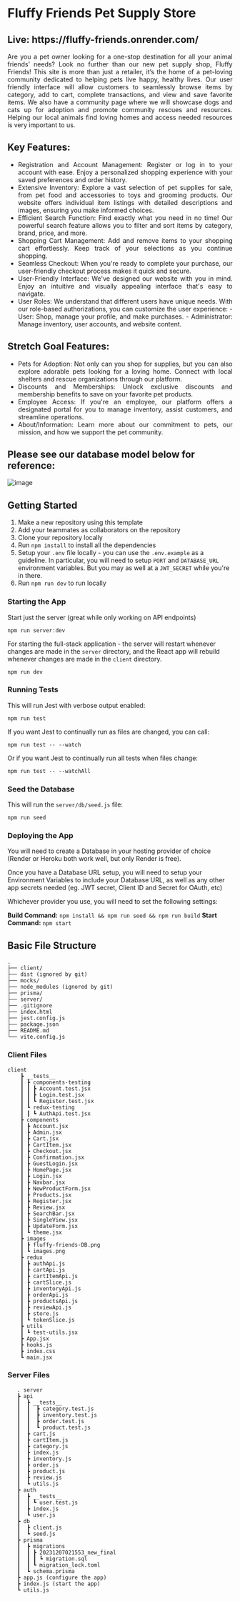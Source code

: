 # Fluffy Friends Pet Supply Store

<h2>Live: https://fluffy-friends.onrender.com/</h2>

<div align="justify"> 
Are you a pet owner looking for a one-stop destination for all your animal friends’ needs? Look no further than our new pet supply shop, Fluffy Friends! This site is more than just a retailer, it’s the home of a pet-loving community dedicated to helping pets live happy, healthy lives. Our user friendly interface will allow customers to seamlessly browse items by category, add to cart, complete transactions, and view and save favorite items. We also have a community page where we will showcase dogs and cats up for adoption and promote community rescues and resources. Helping our local animals find loving homes and access needed resources is very important to us.
</div>

## Key Features:

<div align="justify"> 
<ul>
<li> Registration and Account Management: Register or log in to your account with ease. Enjoy a personalized shopping experience with your saved preferences and order history.</li>
<li>Extensive Inventory: Explore a vast selection of pet supplies for sale, from pet food and accessories to toys and grooming products. Our website offers individual item listings with detailed descriptions and images, ensuring you make informed choices.</li>
<li>Efficient Search Function: Find exactly what you need in no time! Our powerful search feature allows you to filter and sort items by category, brand, price, and more.</li>
<li>Shopping Cart Management: Add and remove items to your shopping cart effortlessly. Keep track of your selections as you continue shopping.</li>
<li>Seamless Checkout: When you're ready to complete your purchase, our user-friendly checkout process makes it quick and secure.</li>
<li>User-Friendly Interface: We've designed our website with you in mind. Enjoy an intuitive and visually appealing interface that's easy to navigate.</li>
<li>User Roles: We understand that different users have unique needs. With our role-based authorizations, you can customize the user experience:
    - User: Shop, manage your profile, and make purchases.
    - Administrator: Manage inventory, user accounts, and website content.
</ul>
</div>

## Stretch Goal Features:

<div align="justify"> 
<ul>
<li>Pets for Adoption: Not only can you shop for supplies, but you can also explore adorable pets looking for a loving home. Connect with local shelters and rescue organizations through our platform.</li>
<li>Discounts and Memberships: Unlock exclusive discounts and membership benefits to save on your favorite pet products.</li>
<li>Employee Access: If you're an employee, our platform offers a designated portal for you to manage inventory, assist customers, and streamline operations.</li>
<li>About/Information: Learn more about our commitment to pets, our mission, and how we support the pet community.</li>
</ul>
</div>

## Please see our database model below for reference:

![image](https://github.com/jnaegibbs/Capstone-Project/blob/main/client/images/fluffy-friends-DB.png)

## Getting Started

1. Make a new repository using this template
2. Add your teammates as collaborators on the repository
3. Clone your repository locally
4. Run `npm install` to install all the dependencies
5. Setup your `.env` file locally - you can use the `.env.example` as a guideline. In particular, you will need to setup `PORT` and `DATABASE_URL` environment variables. But you may as well at a `JWT_SECRET` while you're in there.
6. Run `npm run dev` to run locally

### Starting the App

Start just the server (great while only working on API endpoints)

```
npm run server:dev
```

For starting the full-stack application - the server will restart whenever changes are made in the `server` directory, and the React app will rebuild whenever changes are made in the `client` directory.

```
npm run dev
```

### Running Tests

This will run Jest with verbose output enabled:

```
npm run test
```

If you want Jest to continually run as files are changed, you can call:

```
npm run test -- --watch
```

Or if you want Jest to continually run all tests when files change:

```
npm run test -- --watchAll
```

### Seed the Database

This will run the `server/db/seed.js` file:

```
npm run seed
```

### Deploying the App

You will need to create a Database in your hosting provider of choice (Render or Heroku both work well, but only Render is free).

Once you have a Database URL setup, you will need to setup your Environment Variables to include your Database URL, as well as any other app secrets needed (eg. JWT secret, Client ID and Secret for OAuth, etc)

Whichever provider you use, you will need to set the following settings:

**Build Command:** `npm install && npm run seed && npm run build`
**Start Command:** `npm start`

## Basic File Structure

```
.
├── client/
├── dist (ignored by git)
├── mocks/
├── node_modules (ignored by git)
├── prisma/
├── server/
├── .gitignore
├── index.html
├── jest.config.js
├── package.json
├── README.md
└── vite.config.js
```

### Client Files

```
client
    ┣ __tests__
    ┃ ┣ components-testing
    ┃ ┃ ┣ Account.test.jsx
    ┃ ┃ ┣ Login.test.jsx
    ┃ ┃ ┗ Register.test.jsx
    ┃ ┗ redux-testing
    ┃ ┃ ┗ AuthApi.test.jsx
    ┣ components
    ┃ ┣ Account.jsx
    ┃ ┣ Admin.jsx
    ┃ ┣ Cart.jsx
    ┃ ┣ CartItem.jsx
    ┃ ┣ Checkout.jsx
    ┃ ┣ Confirmation.jsx
    ┃ ┣ GuestLogin.jsx
    ┃ ┣ HomePage.jsx
    ┃ ┣ Login.jsx
    ┃ ┣ Navbar.jsx
    ┃ ┣ NewProductForm.jsx
    ┃ ┣ Products.jsx
    ┃ ┣ Register.jsx
    ┃ ┣ Review.jsx
    ┃ ┣ SearchBar.jsx
    ┃ ┣ SingleView.jsx
    ┃ ┣ UpdateForm.jsx
    ┃ ┗ theme.jsx
    ┣ images
    ┃ ┣ fluffy-friends-DB.png
    ┃ ┗ images.png
    ┣ redux
    ┃ ┣ authApi.js
    ┃ ┣ cartApi.js
    ┃ ┣ cartItemApi.js
    ┃ ┣ cartSlice.js
    ┃ ┣ inventoryApi.js
    ┃ ┣ orderApi.js
    ┃ ┣ productsApi.js
    ┃ ┣ reviewApi.js
    ┃ ┣ store.js
    ┃ ┗ tokenSlice.js
    ┣ utils
    ┃ ┗ test-utils.jsx
    ┣ App.jsx
    ┣ hooks.js
    ┣ index.css
    ┗ main.jsx

 ```

 ### Server Files

 ```
    . server
    ┣ api
    ┃  ┣ __tests__
    ┃  ┃  ┣ category.test.js
    ┃  ┃  ┣ inventory.test.js
    ┃  ┃  ┣ order.test.js
    ┃  ┃  ┗ product.test.js
    ┃  ┣ cart.js
    ┃  ┣ cartItem.js
    ┃  ┣ category.js
    ┃  ┣ index.js
    ┃  ┣ inventory.js
    ┃  ┣ order.js
    ┃  ┣ product.js
    ┃  ┣ review.js
    ┃  ┗ utils.js
    ┣ auth
    ┃  ┣ __tests__
    ┃  ┃ ┗ user.test.js
    ┃  ┣ index.js
    ┃  ┗ user.js
    ┣ db
    ┃  ┣ client.js
    ┃  ┗ seed.js
    ┣ prisma
    ┃  ┣ migrations
    ┃  ┃ ┣ 20231207021553_new_final
    ┃  ┃ ┃ ┗ migration.sql
    ┃  ┃ ┗ migration_lock.toml
    ┃  ┗ schema.prisma
    ┣ app.js (configure the app)
    ┣ index.js (start the app)
    ┗ utils.js
```


